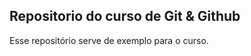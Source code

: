 Repositorio do curso de Git & Github
------------------------------------

Esse repositório serve de exemplo para o curso.
